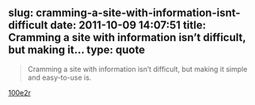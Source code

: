 slug: cramming-a-site-with-information-isnt-difficult
date: 2011-10-09 14:07:51
title: Cramming a site with information isn’t difficult, but making it...
type: quote
---

> Cramming a site with information isn’t difficult, but making it simple and easy-to-use is.

[100e2r](http://www.informationarchitects.jp/en/100e2r/)
